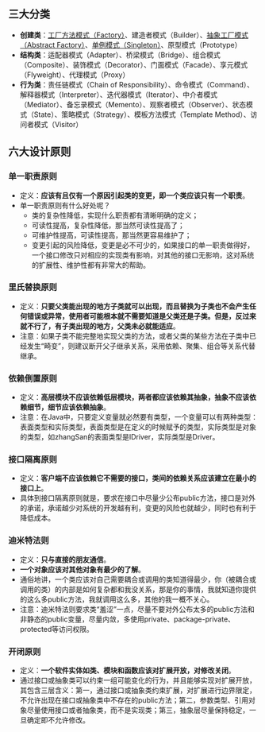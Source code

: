 ## 三大分类
- **创建类**：[工厂方法模式（Factory）](https://github.com/superleeyom/design-pattern-learning/tree/master/src/main/java/com/leeyom/design/creation/factory/工厂方法模式.md)、建造者模式（Builder）、[抽象工厂模式（Abstract Factory）](https://github.com/superleeyom/design-pattern-learning/tree/master/src/main/java/com/leeyom/design/creation/abstraction/抽象工厂模式.md)、[单例模式（Singleton）](https://github.com/superleeyom/design-pattern-learning/tree/master/src/main/java/com/leeyom/design/creation/singleton/单例模式.md)、原型模式（Prototype）
- **结构类**：适配器模式（Adapter）、桥梁模式（Bridge）、组合模式（Composite）、装饰模式（Decorator）、门面模式（Facade）、享元模式（Flyweight）、代理模式（Proxy）
- **行为类**：责任链模式（Chain of Responsibility）、命令模式（Command）、解释器模式（Interpreter）、迭代器模式（Iterator）、中介者模式（Mediator）、备忘录模式（Memento）、观察者模式（Observer）、状态模式（State）、策略模式（Strategy）、模板方法模式（Template Method）、访问者模式（Visitor）

## 六大设计原则

### 单一职责原则
- 定义：**应该有且仅有一个原因引起类的变更，即一个类应该只有一个职责**。
- 单一职责原则有什么好处呢？
    - 类的复杂性降低，实现什么职责都有清晰明确的定义；
    - 可读性提高，复杂性降低，那当然可读性提高了；
    - 可维护性提高，可读性提高，那当然更容易维护了；
    - 变更引起的风险降低，变更是必不可少的，如果接口的单一职责做得好，一个接口修改只对相应的实现类有影响，对其他的接口无影响，这对系统的扩展性、维护性都有非常大的帮助。 
    
### 里氏替换原则
- 定义：**只要父类能出现的地方子类就可以出现，而且替换为子类也不会产生任何错误或异常，使用者可能根本就不需要知道是父类还是子类。但是，反过来就不行了，有子类出现的地方，父类未必就能适应**。
- 注意：如果子类不能完整地实现父类的方法，或者父类的某些方法在子类中已经发生“畸变”，则建议断开父子继承关系，采用依赖、聚集、组合等关系代替继承。

### 依赖倒置原则
- 定义：**高层模块不应该依赖低层模块，两者都应该依赖其抽象，抽象不应该依赖细节，细节应该依赖抽象**。
- 注意：在Java中，只要定义变量就必然要有类型，一个变量可以有两种类型：表面类型和实际类型，表面类型是在定义的时候赋予的类型，实际类型是对象的类型，如zhangSan的表面类型是IDriver，实际类型是Driver。

### 接口隔离原则
- 定义：**客户端不应该依赖它不需要的接口，类间的依赖关系应该建立在最小的接口上**。
- 具体到接口隔离原则就是，要求在接口中尽量少公布public方法，接口是对外的承诺，承诺越少对系统的开发越有利，变更的风险也就越少，同时也有利于降低成本。

### 迪米特法则
- 定义：**只与直接的朋友通信**。
- **一个对象应该对其他对象有最少的了解**。
- 通俗地讲，一个类应该对自己需要耦合或调用的类知道得最少，你（被耦合或调用的类）的内部是如何复杂都和我没关系，那是你的事情，我就知道你提供的这么多public方法，我就调用这么多，其他的我一概不关心。
- 注意：迪米特法则要求类“羞涩”一点，尽量不要对外公布太多的public方法和非静态的public变量，尽量内敛，多使用private、package-private、protected等访问权限。

### 开闭原则
- 定义：**一个软件实体如类、模块和函数应该对扩展开放，对修改关闭**。
- 通过接口或抽象类可以约束一组可能变化的行为，并且能够实现对扩展开放，其包含三层含义：第一，通过接口或抽象类约束扩展，对扩展进行边界限定，不允许出现在接口或抽象类中不存在的public方法；第二，参数类型、引用对象尽量使用接口或者抽象类，而不是实现类；第三，抽象层尽量保持稳定，一旦确定即不允许修改。
